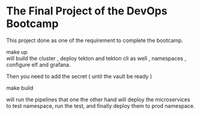 # The Final Project of the DevOps Bootcamp

This project done as one of the requirement to complete the bootcamp.


make up  
will build the cluster , deploy tekton and tekton cli as well , namespaces , configure elf and grafana.  

Then you need to add the secret ( until the vault be ready )  

make build   

will run the pipelines that one the other hand will deploy the microservices to test namespace, run the test, and finally deploy them to prod namespace. 

